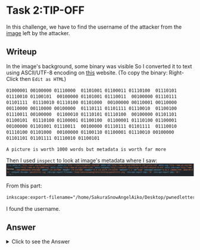 # Task 2:TIP-OFF
In this challenge, we have to find the username of the attacker from the [image](https://raw.githubusercontent.com/OsintDojo/public/3f178408909bc1aae7ea2f51126984a8813b0901/sakurapwnedletter.svg) left by the attacker.

## Writeup
In the image's background, some binary was visible So I converted it to text using ASCII/UTF-8 encoding on [this](https://www.rapidtables.com/convert/number/binary-to-ascii.html) website.
(To copy the binary: Right-Click then `Edit as HTML`)
```Binary
01000001 00100000 01110000  01101001 01100011 01110100  01110101 01110010 01100101  00100000 01101001 01110011  00100000 01110111 01101111  01110010 01110100 01101000  00100000 00110001 00110000  00110000 00110000 00100000  01110111 01101111 01110010  01100100 01110011 00100000  01100010 01110101 01110100  00100000 01101101 01100101  01110100 01100001 01100100  01100001 01110100 01100001  00100000 01101001 01110011  00100000 01110111 01101111  01110010 01110100 01101000  00100000 01100110 01100001 01110010 00100000 01101101 01101111 01110010 01100101
```
```ASCII
A picture is worth 1000 words but metadata is worth far more
```
Then I used `inspect` to look at image's metadata where I saw:
![tip-off](Images/tip-off.png)

From this part:
```HTML
inkscape:export-filename="/home/SakuraSnowAngelAiko/Desktop/pwnedletter.png"
```
I found the username.

## Answer

<details>
<summary>Click to see the Answer</summary>
  
SakuraSnowAngelAiko

</details>

